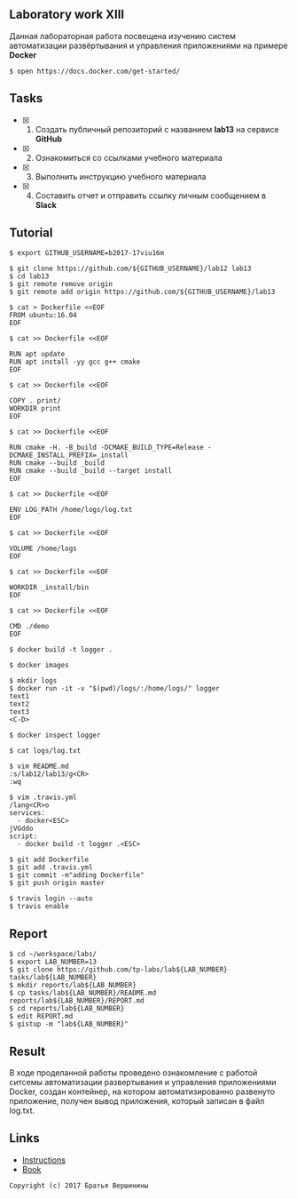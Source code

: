 ## Laboratory work XIII

Данная лабораторная работа посвещена изучению систем автоматизации развёртывания и управления приложениями на примере **Docker**

```ShellSession
$ open https://docs.docker.com/get-started/
```

## Tasks

- [x] 1. Создать публичный репозиторий с названием **lab13** на сервисе **GitHub**
- [x] 2. Ознакомиться со ссылками учебного материала
- [x] 3. Выполнить инструкцию учебного материала
- [x] 4. Составить отчет и отправить ссылку личным сообщением в **Slack**

## Tutorial

```ShellSession
$ export GITHUB_USERNAME=b2017-17viu16m
```

```ShellSession
$ git clone https://github.com/${GITHUB_USERNAME}/lab12 lab13
$ cd lab13
$ git remote remove origin
$ git remote add origin https://github.com/${GITHUB_USERNAME}/lab13
```

```ShellSession
$ cat > Dockerfile <<EOF
FROM ubuntu:16.04
EOF
```

```ShellSession
$ cat >> Dockerfile <<EOF

RUN apt update
RUN apt install -yy gcc g++ cmake 
EOF
```

```ShellSession
$ cat >> Dockerfile <<EOF

COPY . print/
WORKDIR print
EOF
```

```ShellSession
$ cat >> Dockerfile <<EOF

RUN cmake -H. -B_build -DCMAKE_BUILD_TYPE=Release -DCMAKE_INSTALL_PREFIX=_install
RUN cmake --build _build
RUN cmake --build _build --target install
EOF
```

```ShellSession
$ cat >> Dockerfile <<EOF

ENV LOG_PATH /home/logs/log.txt
EOF
```

```ShellSession
$ cat >> Dockerfile <<EOF

VOLUME /home/logs
EOF
```

```ShellSession
$ cat >> Dockerfile <<EOF

WORKDIR _install/bin
EOF
```

```ShellSession
$ cat >> Dockerfile <<EOF

CMD ./demo
EOF
```

```ShellSession
$ docker build -t logger .
```

```ShellSession
$ docker images
```

```ShellSession
$ mkdir logs
$ docker run -it -v "$(pwd)/logs/:/home/logs/" logger
text1
text2
text3
<C-D>
```

```ShellSession
$ docker inspect logger
```

```ShellSession
$ cat logs/log.txt
```

```ShellSession
$ vim README.md
:s/lab12/lab13/g<CR>
:wq
```

```ShellSession
$ vim .travis.yml
/lang<CR>o
services:
  - docker<ESC>
jVGddo
script:
  - docker build -t logger .<ESC>
```

```ShellSession
$ git add Dockerfile
$ git add .travis.yml
$ git commit -m"adding Dockerfile"
$ git push origin master
```

```ShellSession
$ travis login --auto
$ travis enable
```

## Report

```ShellSession
$ cd ~/workspace/labs/
$ export LAB_NUMBER=13
$ git clone https://github.com/tp-labs/lab${LAB_NUMBER} tasks/lab${LAB_NUMBER}
$ mkdir reports/lab${LAB_NUMBER}
$ cp tasks/lab${LAB_NUMBER}/README.md reports/lab${LAB_NUMBER}/REPORT.md
$ cd reports/lab${LAB_NUMBER}
$ edit REPORT.md
$ gistup -m "lab${LAB_NUMBER}"
```

## Result

В ходе проделанной работы проведено ознакомление с работой ситсемы автоматизации развертывания и управления приложениями Docker, создан контейнер, на котором автоматизированно развенуто приложение, получен вывод приложения, который записан в файл log.txt.


## Links

- [Instructions](https://docs.docker.com/engine/reference/builder/)
- [Book](https://www.dockerbook.com)

```
Copyright (c) 2017 Братья Вершинины
```
